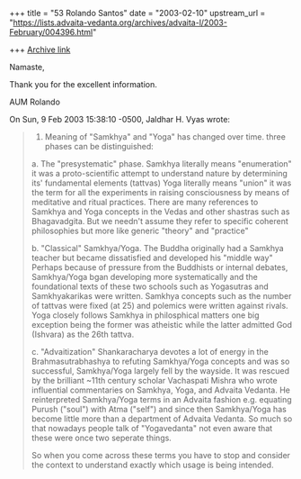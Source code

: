+++
title = "53 Rolando Santos"
date = "2003-02-10"
upstream_url = "https://lists.advaita-vedanta.org/archives/advaita-l/2003-February/004396.html"

+++
[Archive link](https://lists.advaita-vedanta.org/archives/advaita-l/2003-February/004396.html)

Namaste,

Thank you for the excellent information.

AUM
Rolando

On Sun, 9 Feb 2003 15:38:10 -0500, Jaldhar H. Vyas <jaldhar at BRAINCELLS.COM>
wrote:

>1.  Meaning of "Samkhya" and "Yoga" has changed over time.  three phases
>can be distinguished:
>
>a. The "presystematic" phase.  Samkhya literally means "enumeration" it
>was a proto-scientific attempt to understand nature by determining its'
>fundamental elements (tattvas)  Yoga literally means "union" it was the
>term for all the experiments in raising consciousness by means of
>meditative and ritual practices.  There are many references to Samkhya and
>Yoga concepts in the Vedas and other shastras such as Bhagavadgita.  But
>we needn't assume they refer to specific coherent philosophies but more
>like generic "theory"  and "practice"
>
>b. "Classical" Samkhya/Yoga.  The Buddha originally had a Samkhya teacher
>but became dissatisfied and developed his "middle way"  Perhaps because of
>pressure from the Buddhists or internal debates, Samkhya/Yoga bgan
>developing more systematically and the foundational texts of these
>two schools such as Yogasutras and Samkhyakarikas were written.
>Samkhya concepts such as the number of tattvas were fixed (at 25) and
>polemics were written against rivals.  Yoga closely follows Samkhya in
>philosphical matters one big exception being the former was atheistic
>while the latter admitted God (Ishvara) as the 26th tattva.
>
>c. "Advaitization"  Shankaracharya devotes a lot of energy in the
>Brahmasutrabhashya to refuting Samkhya/Yoga concepts and was so
>successful, Samkhya/Yoga largely fell by the wayside.  It was rescued by
>the brilliant ~11th century scholar Vachaspati Mishra who wrote
>influential commentaries on Samkhya, Yoga, and Advaita Vedanta.  He
>reinterpreted Samkhya/Yoga terms in an Advaita fashion e.g. equating
>Purush ("soul") with Atma ("self") and since then Samkhya/Yoga has become
>little more than a department of Advaita Vedanta.  So much so that
>nowadays people talk of "Yogavedanta" not even aware that these were once
>two seperate things.
>
>So when you come across these terms you have to stop and consider the
>context to understand exactly which usage is being intended.

